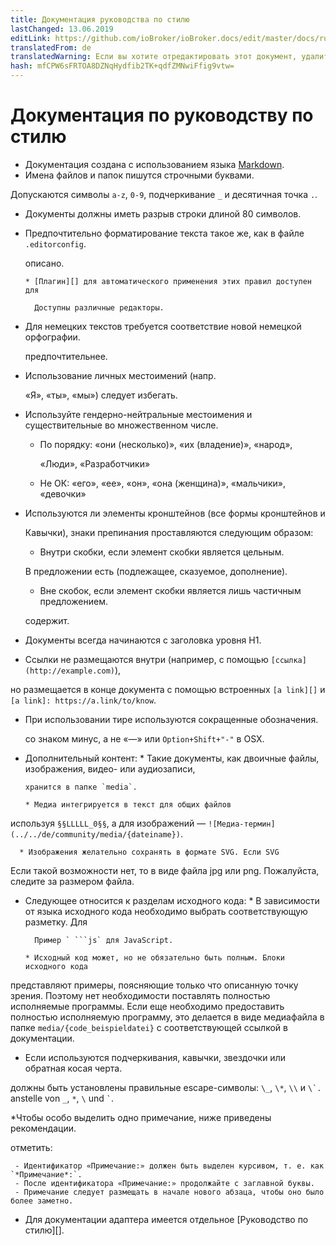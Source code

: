 ```yaml
---
title: Документация руководства по стилю
lastChanged: 13.06.2019
editLink: https://github.com/ioBroker/ioBroker.docs/edit/master/docs/ru/community/styleguidedoc.md
translatedFrom: de
translatedWarning: Если вы хотите отредактировать этот документ, удалите поле «translationFrom», в противном случае этот документ будет снова автоматически переведен
hash: mfCPW6sFRTOA8DZNqHydfib2TK+qdfZMNwiFfig9vtw=
---
```

# Документация по руководству по стилю
* Документация создана с использованием языка [Markdown][].
* Имена файлов и папок пишутся строчными буквами.

Допускаются символы `a-z`, `0-9`, подчеркивание `_` и десятичная точка `.`.

* Документы должны иметь разрыв строки длиной 80 символов.
* Предпочтительно форматирование текста такое же, как в файле `.editorconfig`.

  описано.

      * [Плагин][] для автоматического применения этих правил доступен для

        Доступны различные редакторы.

* Для немецких текстов требуется соответствие новой немецкой орфографии.

  предпочтительнее.

* Использование личных местоимений (напр.

  «Я», «ты», «мы») следует избегать.

* Используйте гендерно-нейтральные местоимения и существительные во множественном числе.
    * По порядку: «они (несколько)», «их (владение)», «народ»,

      «Люди», «Разработчики»

    * Не ОК: «его», «ее», «он», «она (женщина)», «мальчики», «девочки»

* Используются ли элементы кронштейнов (все формы кронштейнов и

  Кавычки), знаки препинания проставляются следующим образом:

    * Внутри скобки, если элемент скобки является цельным.

    В предложении есть (подлежащее, сказуемое, дополнение).

    * Вне скобок, если элемент скобки является лишь частичным предложением.

    содержит.

* Документы всегда начинаются с заголовка уровня H1.
* Ссылки не размещаются внутри (например, с помощью `[ссылка](http://example.com)`),

но размещается в конце документа с помощью встроенных `[a link][]` и `[a link]: https://a.link/to/know`.

* При использовании тире используются сокращенные обозначения.

  со знаком минус, а не «—» или `Option+Shift+"-"` в OSX.

* Дополнительный контент:
      * Такие документы, как двоичные файлы, изображения, видео- или аудиозаписи,

      хранится в папке `media`.

      * Медиа интегрируется в текст для общих файлов

используя `§§LLLLL_0§§`, а для изображений — `![Медиа-термин](../../de/community/media/{dateiname})`.

      * Изображения желательно сохранять в формате SVG. Если SVG

Если такой возможности нет, то в виде файла jpg или png. Пожалуйста, следите за размером файла.

* Следующее относится к разделам исходного кода:
      * В зависимости от языка исходного кода необходимо выбрать соответствующую разметку. Для

        Пример ` ```js` для JavaScript.

      * Исходный код может, но не обязательно быть полным. Блоки исходного кода

представляют примеры, поясняющие только что описанную точку зрения. Поэтому нет необходимости поставлять полностью исполняемые программы. Если еще необходимо предоставить полностью исполняемую программу, это делается в виде медиафайла в папке `media/{code_beispieldatei}` с соответствующей ссылкой в документации.

* Если используются подчеркивания, кавычки, звездочки или обратная косая черта.

должны быть установлены правильные escape-символы: `\_`, `\*`, `\\` и ``\`. `` anstelle von `_`, `*`, `\` und `` ` ``.

*Чтобы особо выделить одно примечание, ниже приведены рекомендации.

  отметить:

     - Идентификатор «Примечание:» должен быть выделен курсивом, т. е. как `*Примечание*:`.
     - После идентификатора «Примечание:» продолжайте с заглавной буквы.
     - Примечание следует размещать в начале нового абзаца, чтобы оно было более заметно.

* Для документации адаптера имеется отдельное [Руководство по стилю][].

[Plugin]: http://editorconfig.org/#download

[Style Guide]: https://www.iobroker.net/#de/documentation/dev/adapterdocstyleguide.md

[Markdown]: https://www.iobroker.net/#de/documentation/community/docmarkdown.md